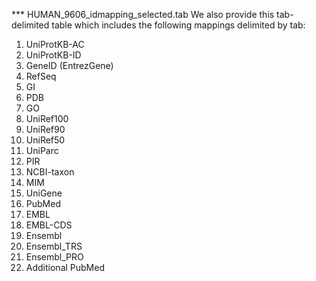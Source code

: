 *** HUMAN_9606_idmapping_selected.tab
We also provide this tab-delimited table which includes
the following mappings delimited by tab:

1. UniProtKB-AC
2. UniProtKB-ID
3. GeneID (EntrezGene)
4. RefSeq
5. GI
6. PDB
7. GO
8. UniRef100
9. UniRef90
10. UniRef50
11. UniParc
12. PIR
13. NCBI-taxon
14. MIM
15. UniGene
16. PubMed
17. EMBL
18. EMBL-CDS
19. Ensembl
20. Ensembl_TRS
21. Ensembl_PRO
22. Additional PubMed

